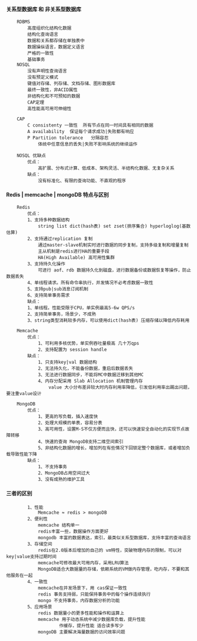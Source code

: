 #### 关系型数据库 和 非关系型数据库
		RDBMS 
			高度组织化结构化数据
			结构化查询语言
			数据和关系都存储在单独表中
			数据操纵语言，数据定义语言
			严格的一致性
			基础事务
		NOSQL
			没有声明性查询语言
			没有预定义模式
			键值对存储、列存储、文档存储、图形数据库
			最终一致性，非ACID属性
			非结构化和不可预知的数据
			CAP定理
			高性能高可用可伸缩性

		CAP
			C consistenty 一致性  所有节点在同一时间具有相同的数据
			A availability  保证每个请求成功|失败都有响应
			P Partition tolerance	分隔容忍
				体统中任意信息的丢失|失败不影响系统的继续运作
		
		NOSQL 优缺点
			优点：
				高扩展、分布式计算、低成本、架构灵活、半结构化数据、无复杂关系
			缺点：
				没有标准化、有限的查询功能、不直观的程序
		

#### Redis | memcache | mongoDB 特点与区别
		Redis	
			优点：	
			1、支持多种数据结构
				string list dict(hash表) set zset(排序集合) hyperloglog(基数估算)
			2、支持通过replication 复制
				通过master-slave机制实时进行数据的同步复制，支持多级复制和增量复制
				主从机制是redis进行HA的重要手段
				HA(High Available) 高可用性集群
			3、支持持久化操作
				可进行 aof、rdb 数据持久化到磁盘，进行数据备份或数据恢复等操作，防止数据丢失
			4、单线程请求。所有命令串执行，并发情况不必考虑数据一致性
			5、支持pub|sub消息订阅机制
			6、支持简单事务需求
			缺点：
			1、单线程。性能受限于CPU，单实例最高5-6w QPS/s
			2、支持简单事务，场景少，不成熟
			3、string类型消耗较多内存，可以使用dict(hash表) 压缩存储以降低内存耗用
		
		Memcache
			优点：
				1、可利用多核优势，单实例吞吐量极高 几十万qps
				2、支持配置为 session handle
			缺点：
				1、只支持key|val 数据结构
				2、无法持久化，不能备份数据，重启后数据丢失
				3、无法进行数据同步，不能将MC中数据迁移到其他MC
				4、内存分配采用 Slab Allocation 机制管理内存
					value 大小分布差异较大时内存利用率降低，引发低利用率出踢出问题，要注重value设计
		
		MongoDB	
			优点：
				1、更高的写负载，插入速度快
				2、处理大规模的单表，容易分表
				3、高可用性，设置M-S不仅方便而且快，还可以快速安全自动化的实现节点故障转移
				4、快速的查询 MongoDB支持二维空间索引
				5、非结构化数据的增长，增加列在有些情况下回锁定整个数据库，或者增加负载导致性能下降
			缺点：
				1、不支持事务
				2、MongoDB占用空间过大
				3、没有成熟的维护工具
				
#### 三者的区别
			1、性能
				Memcache ≈ redis > mongoDB
			2、便利性
				memcache 结构单一
				redis丰富一些，数据操作方面更好
				mongodb 丰富的数据表达，索引，最类似关系型数据库，支持丰富的查询语言
			3、存储空间
				redis在2.0版本后增加的自己的 vm特性，突破物理内存的限制，可以对key|value支持过期时间
				memcache可修改最大可用内存，采用LRU算法
				MongoDB适合大数据量的存储，依赖系统的VM做内存管理，吃内存，不要和其他服务在一起
			4、一致性
				memcache在并发场景下，用 cas保证一致性
				redis 事务支持弱，只能保持事务中的每个操作连续执行
				mongo 不支持事务，内存数据分析的功能
			5、应用场景
				redis 数据量小的更多性能和操作和运算上
				memcache 用于动态系统中减少数据库负载，提升性能
						作缓存，提升性能 适合读多写少
				mongoDB 主要解决海量数据的访问效率问题
				
				
				
				
				
				
				
				
				
				
				
				
				
				






		
